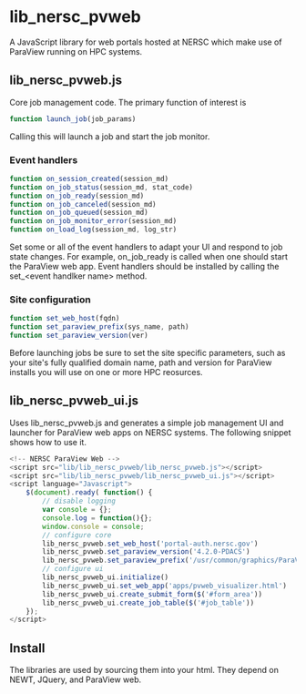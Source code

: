 # lib_nersc_pvweb
A JavaScript library for web portals hosted at NERSC which make use of ParaView running on HPC systems.

## lib_nersc_pvweb.js
Core job management code. The primary function of interest is
```javascript
function launch_job(job_params)
```
Calling this will launch a job and start the job monitor.
### Event handlers
```javascript
function on_session_created(session_md)
function on_job_status(session_md, stat_code)
function on_job_ready(session_md)
function on_job_canceled(session_md)
function on_job_queued(session_md)
function on_job_monitor_error(session_md)
function on_load_log(session_md, log_str)
```
Set some or all of the event handlers to adapt your UI and respond to job state changes.  For example, on_job_ready is called when one should start the ParaView web app. Event handlers should be installed by calling the set\_&lt;event handlker name&gt; method.

### Site configuration
```javascript
function set_web_host(fqdn)
function set_paraview_prefix(sys_name, path)
function set_paraview_version(ver)
```
Before launching jobs be sure to set the site specific parameters, such as your site's fully qualified domain name, path and version for ParaView installs you will use on one or more HPC reosurces.

## lib_nersc_pvweb_ui.js
Uses lib_nersc_pvweb.js and generates a simple job management UI and launcher for ParaView web apps on NERSC systems. The following snippet shows how to use it.
```javascript
<!-- NERSC ParaView Web -->
<script src="lib/lib_nersc_pvweb/lib_nersc_pvweb.js"></script>
<script src="lib/lib_nersc_pvweb/lib_nersc_pvweb_ui.js"></script>
<script language="Javascript">
    $(document).ready( function() {
        // disable logging
        var console = {};
        console.log = function(){};
        window.console = console;
        // configure core
        lib_nersc_pvweb.set_web_host('portal-auth.nersc.gov')
        lib_nersc_pvweb.set_paraview_version('4.2.0-PDACS')
        lib_nersc_pvweb.set_paraview_prefix('/usr/common/graphics/ParaView')
        // configure ui
        lib_nersc_pvweb_ui.initialize()
        lib_nersc_pvweb_ui.set_web_app('apps/pvweb_visualizer.html')
        lib_nersc_pvweb_ui.create_submit_form($('#form_area'))
        lib_nersc_pvweb_ui.create_job_table($('#job_table'))
    });
</script>
```

## Install
The libraries are used by sourcing them into your html. They depend on NEWT, JQuery, and ParaView web.

